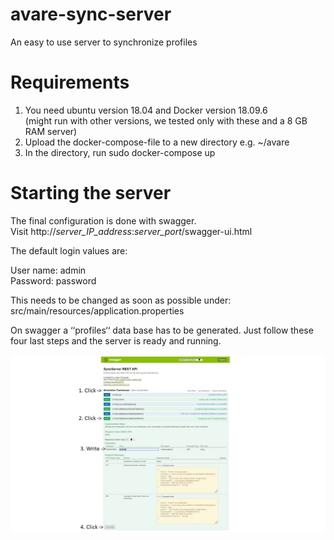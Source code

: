 # avare-sync-server
An easy to use server to synchronize profiles

# Requirements 

1.	You need ubuntu version 18.04 and Docker version 18.09.6   
(might run with other versions, we tested only with these and a 8 GB RAM server)
2.	Upload the docker-compose-file to a new directory e.g. ~/avare
3.	In the directory, run sudo docker-compose up

#	Starting the server

The final configuration is done with swagger.   
Visit http://*server_IP_address*:*server_port*/swagger-ui.html

The default login values are:

User name: admin   
Password: password

This needs to be changed as soon as possible under: src/main/resources/application.properties

On swagger a ‘‘profiles‘‘ data base has to be generated. Just follow these four last steps and the server is ready and running.

![alt text](https://github.com/privacy-avare/avare-sync-server/blob/master/src/images/swagger.jpg "Logo Title Text 1")

 
  
 
 
  
  
 





